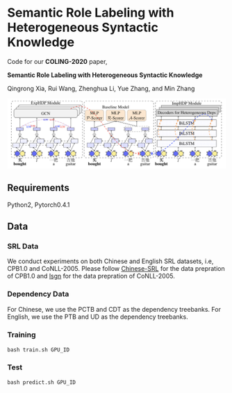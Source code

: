 # Semantic Role Labeling with Heterogeneous Syntactic Knowledge
Code for our **COLING-2020** paper,

**Semantic Role Labeling with Heterogeneous Syntactic Knowledge**

Qingrong Xia, Rui Wang, Zhenghua Li, Yue Zhang, and Min Zhang

![HDP-SRL](img/HDP-SRL.png)

## Requirements
Python2, Pytorch0.4.1

## Data
### SRL Data
We conduct experiments on both Chinese and English SRL datasets, i.e, CPB1.0 and CoNLL-2005.
Please follow [Chinese-SRL](https://github.com/KiroSummer/A_Syntax-aware_MTL_Framework_for_Chinese_SRL) for the data prepration of CPB1.0 and [lsgn](https://github.com/luheng/lsgn) for the data prepration of CoNLL-2005.

### Dependency Data
For Chinese, we use the PCTB and CDT as the dependency treebanks.
For English, we use the PTB and UD as the dependency treebanks.



### Training
```
bash train.sh GPU_ID
```
### Test
```
bash predict.sh GPU_ID
```
